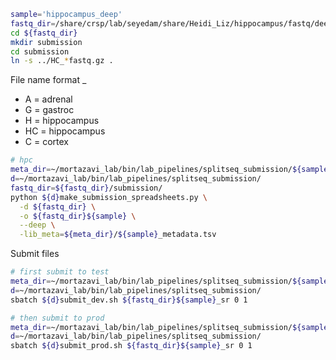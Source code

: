 ```bash
sample='hippocampus_deep'
fastq_dir=/share/crsp/lab/seyedam/share/Heidi_Liz/hippocampus/fastq/deep/
cd ${fastq_dir}
mkdir submission
cd submission
ln -s ../HC_*fastq.gz .
```

File name format <tissue>_<age>_<sex>_<replicate>
* A = adrenal
* G = gastroc
* H = hippocampus
* HC = hippocampus
* C = cortex

```bash
# hpc
meta_dir=~/mortazavi_lab/bin/lab_pipelines/splitseq_submission/${sample}
d=~/mortazavi_lab/bin/lab_pipelines/splitseq_submission/
fastq_dir=${fastq_dir}/submission/
python ${d}make_submission_spreadsheets.py \
  -d ${fastq_dir} \
  -o ${fastq_dir}${sample} \
  --deep \
  -lib_meta=${meta_dir}/${sample}_metadata.tsv
```

Submit files

```bash
# first submit to test
meta_dir=~/mortazavi_lab/bin/lab_pipelines/splitseq_submission/${sample}
d=~/mortazavi_lab/bin/lab_pipelines/splitseq_submission/
sbatch ${d}submit_dev.sh ${fastq_dir}${sample}_sr 0 1

# then submit to prod
meta_dir=~/mortazavi_lab/bin/lab_pipelines/splitseq_submission/${sample}
d=~/mortazavi_lab/bin/lab_pipelines/splitseq_submission/
sbatch ${d}submit_prod.sh ${fastq_dir}${sample}_sr 0 1
```
